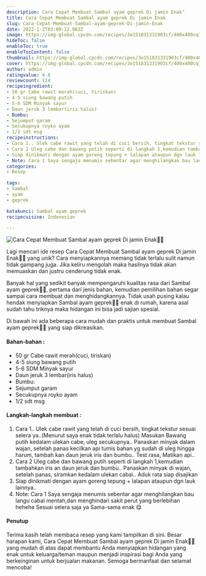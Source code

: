 ```yaml
---
description: Cara Cepat Membuat Sambal ayam geprek Di jamin Enak"
title: Cara Cepat Membuat Sambal ayam geprek Di jamin Enak
slug: Cara-Cepat-Membuat-Sambal-ayam-geprek-Di-jamin-Enak
date: 2022-1-2T03:09:12.063Z
image: https://img-global.cpcdn.com/recipes/3e151831331903cf/400x400cq70/photo.jpg
hideToc: false
enableToc: true
enableTocContent: false
thumbnail: https://img-global.cpcdn.com/recipes/3e151831331903cf/400x400cq70/photo.jpg
cover: https://img-global.cpcdn.com/recipes/3e151831331903cf/400x400cq70/photo.jpg
author: admin
ratingvalue: 4.8
reviewcount: 124
recipeingredient:
- 50 gr Cabe rawit merah(cuci, tiriskan)
- 4-5 siung bawang putih
- 5-6 SDM Minyak sayur
- Daun jeruk 3 lembar(iris halus)
- Bumbu:
- Sejumput garam
- Secukupnya royko ayam
- 1/2 sdt msg
recipeinstructions:
- Cara 1.. Ulek cabe rawit yang telah di cuci bersih, tingkat tekstur sesuai selera ya..(Menurut saya enak tidak terlalu halus) Masukan Bawang putih kedalam ulekan cabe, uleg secukupnya.. Panaskan minyak dalam wajan, setelah panas kecilkan api tumis bahan yg sudah di uleg hingga harum, tambah kan daun jeruk iris dan bumbu.. Test rasa, Matikan api..
- Cara 2 Uleg cabe dan bawang putih seperti di langkah 1,kemudian tambahkan iris an daun jeruk dan bumbu.. Panaskan minyak di wajan, setelah panas, siramkan kedalam ulekan cabai.. Aduk rata siap disajikan
- Siap dinikmati dengan ayam goreng tepung + lalapan ataupun dgn lauk lainnya..
- Note: Cara 1 Saya sengaja menumis sebentar agar menghilangkan bau langu cabai mentah,dan menghindari sakit perut yang berlebihan hehehe Sesuai selera saja ya Sama-sama enak 😋
categories:
- Resep

tags:
- Sambal
- ayam
- geprek

katakunci: Sambal ayam geprek
recipecuisine: Indonesian

---
```


![Cara Cepat Membuat Sambal ayam geprek Di jamin Enak👩‍🍳](https://img-global.cpcdn.com/recipes/3e151831331903cf/400x400cq70/photo.jpg)

Lagi mencari ide resep Cara Cepat Membuat Sambal ayam geprek Di jamin Enak👩‍🍳 yang unik? Cara menyiapkannya memang tidak terlalu sulit namun tidak gampang juga. Jika keliru mengolah maka hasilnya tidak akan memuaskan dan justru cenderung tidak enak.

Banyak hal yang sedikit banyak mempengaruhi kualitas rasa dari Sambal ayam geprek👩‍🍳, pertama dari jenis bahan, kemudian pemilihan bahan segar sampai cara membuat dan menghidangkannya. Tidak usah pusing kalau hendak menyiapkan Sambal ayam geprek👩‍🍳 enak di rumah, karena asal sudah tahu triknya maka hidangan ini bisa jadi sajian spesial.

Di bawah ini ada beberapa cara mudah dan praktis untuk membuat Sambal ayam geprek👩‍🍳 yang siap dikreasikan.

<!--inarticleads1-->

#### Bahan-bahan :

- 50 gr Cabe rawit merah(cuci, tiriskan)
- 4-5 siung bawang putih
- 5-6 SDM Minyak sayur
- Daun jeruk 3 lembar(iris halus)
- Bumbu:
- Sejumput garam
- Secukupnya royko ayam
- 1/2 sdt msg

<!--inarticleads2-->

#### Langkah-langkah membuat :

1. Cara 1.. Ulek cabe rawit yang telah di cuci bersih, tingkat tekstur sesuai selera ya..(Menurut saya enak tidak terlalu halus) Masukan Bawang putih kedalam ulekan cabe, uleg secukupnya.. Panaskan minyak dalam wajan, setelah panas kecilkan api tumis bahan yg sudah di uleg hingga harum, tambah kan daun jeruk iris dan bumbu.. Test rasa, Matikan api..
1. Cara 2 Uleg cabe dan bawang putih seperti di langkah 1,kemudian tambahkan iris an daun jeruk dan bumbu.. Panaskan minyak di wajan, setelah panas, siramkan kedalam ulekan cabai.. Aduk rata siap disajikan
1. Siap dinikmati dengan ayam goreng tepung + lalapan ataupun dgn lauk lainnya..
1. Note: Cara 1 Saya sengaja menumis sebentar agar menghilangkan bau langu cabai mentah,dan menghindari sakit perut yang berlebihan hehehe Sesuai selera saja ya Sama-sama enak 😋

#### Penutup

Terima kasih telah membaca resep yang kami tampilkan di sini. Besar harapan kami, Cara Cepat Membuat Sambal ayam geprek Di jamin Enak👩‍🍳 yang mudah di atas dapat membantu Anda menyiapkan hidangan yang enak untuk keluarga/teman maupun menjadi inspirasi bagi Anda yang berkeinginan untuk berjualan makanan. Semoga bermanfaat dan selamat mencoba!